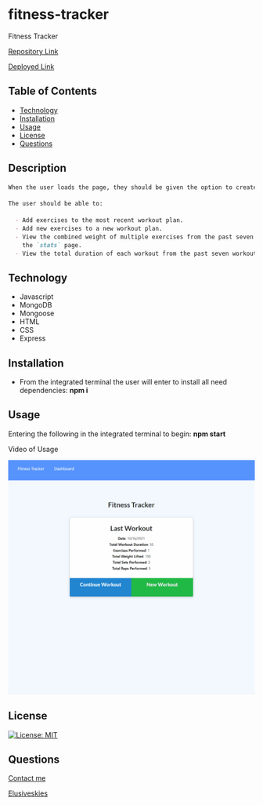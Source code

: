 # fitness-tracker

Fitness Tracker

[Repository Link](https://github.com/ElusiveSkies/fitness-tracker)

[Deployed Link](https://fitness-tracker-oct2021.herokuapp.com/)

## Table of Contents

- [Technology](#Technology)
- [Installation](#Installation)
- [Usage](#Usage)
- [License](#License)
- [Questions](#Questions)

## Description

```md
When the user loads the page, they should be given the option to create a new workout or continue with their last workout.

The user should be able to:

  - Add exercises to the most recent workout plan.
  - Add new exercises to a new workout plan.
  - View the combined weight of multiple exercises from the past seven workouts on 
    the `stats` page.
  - View the total duration of each workout from the past seven workouts on the `stats` page.
  ```

  ## Technology

  - Javascript
  - MongoDB
  - Mongoose
  - HTML
  - CSS
  - Express

  ## Installation

- From the integrated terminal the user will enter to install all need dependencies:
  **npm i**

## Usage

Entering the following in the integrated terminal to begin:
**npm start**

Video of Usage

![Video of Usage](./public/img/fitness-tracker-app.gif)

## License

[![License: MIT](https://img.shields.io/badge/License-MIT-yellow.svg)](https://opensource.org/licenses/MIT)


## Questions

[Contact me](mailto:elusiveskies@gmail.com)

[Elusiveskies](https://www.github.com/Elusiveskies)